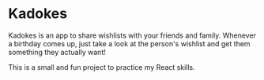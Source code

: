 # Kadokes

Kadokes is an app to share wishlists with your friends and family. Whenever a birthday comes up, just take a look at the person's wishlist and get them something they actually want!

This is a small and fun project to practice my React skills.
